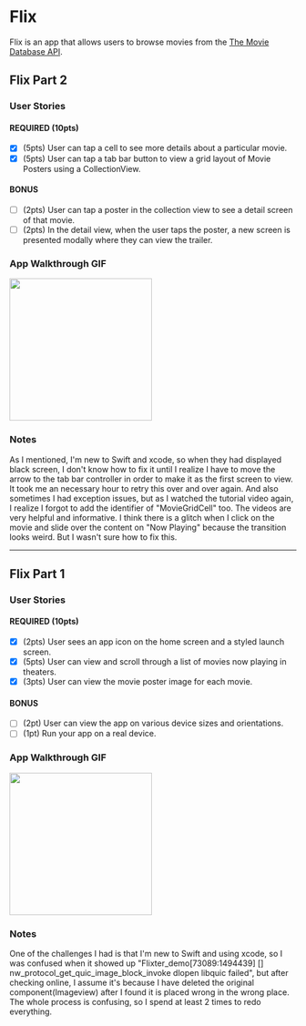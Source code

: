# Flix

Flix is an app that allows users to browse movies from the [The Movie Database API](http://docs.themoviedb.apiary.io/#).

## Flix Part 2

### User Stories

#### REQUIRED (10pts)
- [X] (5pts) User can tap a cell to see more details about a particular movie.
- [X] (5pts) User can tap a tab bar button to view a grid layout of Movie Posters using a CollectionView.

#### BONUS
- [ ] (2pts) User can tap a poster in the collection view to see a detail screen of that movie.
- [ ] (2pts) In the detail view, when the user taps the poster, a new screen is presented modally where they can view the trailer.

### App Walkthrough GIF

<img src="http://g.recordit.co/W8siklOAuE.gif" width=250><br>

### Notes
As I mentioned, I'm new to Swift and xcode, so when they had displayed black screen, I don't know how to fix it until I realize I have to move the arrow to the tab bar controller in order to make it as the first screen to view. It took me an necessary hour to retry this over and over again. And also sometimes I had exception issues, but as I watched the tutorial video again, I realize I forgot to add the identifier of "MovieGridCell" too. The videos are very helpful and informative.
I think there is a glitch when I click on the movie and slide over the content on "Now Playing" because the transition looks weird. But I wasn't sure how to fix this.

---

## Flix Part 1

### User Stories

#### REQUIRED (10pts)
- [X] (2pts) User sees an app icon on the home screen and a styled launch screen.
- [X] (5pts) User can view and scroll through a list of movies now playing in theaters.
- [X] (3pts) User can view the movie poster image for each movie.

#### BONUS
- [ ] (2pt) User can view the app on various device sizes and orientations.
- [ ] (1pt) Run your app on a real device.

### App Walkthrough GIF

<img src="http://g.recordit.co/wImSN9DjGm.gif" width=250><br>

### Notes
One of the challenges I had is that I'm new to Swift and using xcode, so I was confused when it showed up "Flixter_demo[73089:1494439] [] nw_protocol_get_quic_image_block_invoke dlopen libquic failed", but after checking online, I assume it's because I have deleted the original component(Imageview) after I found it is placed wrong in the wrong place. The whole process is confusing, so I spend at least 2 times to redo everything.
